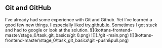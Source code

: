 ## Git and GitHub

I've already had some experience with Git and Github. Yet I've learned a good few new things. I especially liked [try.github.io](https://try.github.io/levels/1/challenges/1). Sometimes I got stuck and had to google or look at the solution.
![](kottans-frontend-master/stage_0/task_git_basics/git 0.png)
![](./git -main.png)
![](kottans-frontend-master\stage_0\task_git_basics\git -push&pull.png)
